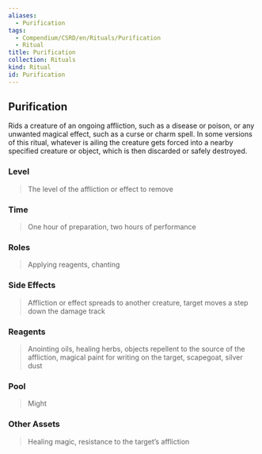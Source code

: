 ```yaml
---
aliases:
  - Purification
tags:
  - Compendium/CSRD/en/Rituals/Purification
  - Ritual
title: Purification
collection: Rituals
kind: Ritual
id: Purification
---
```

## Purification  
Rids a creature of an ongoing affliction, such as a disease or poison, or any unwanted magical effect, such as a curse or charm spell. In some versions of this ritual, whatever is ailing the creature gets forced into a nearby specified creature or object, which is then discarded or safely destroyed.  
### Level   
>The level of the affliction or effect to remove   
### Time   
>One hour of preparation, two hours of performance   
### Roles   
>Applying reagents, chanting   
### Side Effects   
>Affliction or effect spreads to another creature, target moves a step down the damage track   
### Reagents   
>Anointing oils, healing herbs, objects repellent to the source of the affliction, magical paint for writing on the target, scapegoat, silver dust   
### Pool  
>Might   
### Other Assets   
>Healing magic, resistance to the target’s affliction  
  
  
  
  
